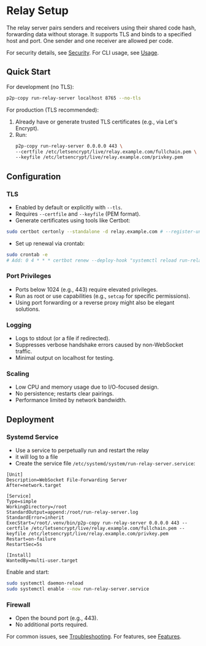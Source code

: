 # Relay Setup

The relay server pairs senders and receivers using their shared code hash, forwarding data without storage. It supports TLS and binds to a specified host and port. One sender and one receiver are allowed per code.

For security details, see [Security](./security.md). For CLI usage, see [Usage](./usage.md).

## Quick Start

For development (no TLS):

```bash
p2p-copy run-relay-server localhost 8765 --no-tls
```

For production (TLS recommended):
1. Already have or generate trusted TLS certificates (e.g., via Let's Encrypt).
2. Run:
   ```bash
   p2p-copy run-relay-server 0.0.0.0 443 \
   --certfile /etc/letsencrypt/live/relay.example.com/fullchain.pem \
   --keyfile /etc/letsencrypt/live/relay.example.com/privkey.pem
   ```

## Configuration

### TLS
- Enabled by default or explicitly with `--tls`.
- Requires `--certfile` and `--keyfile` (PEM format).
- Generate certificates using tools like Certbot:

```bash
sudo certbot certonly --standalone -d relay.example.com # --register-unsafely-without-email
```

- Set up renewal via crontab:

```bash
sudo crontab -e
# Add: 0 4 * * * certbot renew --deploy-hook "systemctl reload run-relay-server.service"
```

### Port Privileges
- Ports below 1024 (e.g., 443) require elevated privileges.
- Run as root or use capabilities (e.g., `setcap` for specific permissions).
- Using port forwarding or a reverse proxy might also be elegant solutions. 

### Logging
- Logs to stdout (or a file if redirected).
- Suppresses verbose handshake errors caused by non-WebSocket traffic.
- Minimal output on localhost for testing.

### Scaling
- Low CPU and memory usage due to I/O-focused design.
- No persistence; restarts clear pairings.
- Performance limited by network bandwidth.

## Deployment

### Systemd Service 
- Use a service to perpetually run and restart the relay 
- it will log to a file
- Create the service file `/etc/systemd/system/run-relay-server.service`:
```
[Unit]
Description=WebSocket File-Forwarding Server
After=network.target

[Service]
Type=simple
WorkingDirectory=/root
StandardOutput=append:/root/run-relay-server.log
StandardError=inherit
ExecStart=/root/.venv/bin/p2p-copy run-relay-server 0.0.0.0 443 --certfile /etc/letsencrypt/live/relay.example.com/fullchain.pem --keyfile /etc/letsencrypt/live/relay.example.com/privkey.pem
Restart=on-failure
RestartSec=5s

[Install]
WantedBy=multi-user.target
```

Enable and start:

```bash
sudo systemctl daemon-reload
sudo systemctl enable --now run-relay-server.service
```

### Firewall
- Open the bound port (e.g., 443).
- No additional ports required.

For common issues, see [Troubleshooting](./troubleshooting.md). For features, see [Features](./features.md).